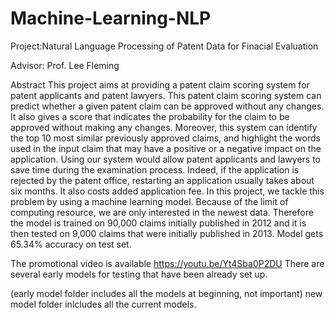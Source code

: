 # Machine-Learning-NLP
 Project:Natural Language Processing of Patent Data for Finacial Evaluation 
 
 Advisor: Prof. Lee Fleming

Abstract
This project aims at providing a patent claim scoring system for patent applicants and patent lawyers. This patent claim scoring system can predict whether a given patent claim can be approved without any changes. It also gives a score that indicates the probability for the claim to be approved without making any changes. Moreover, this system can identify the top 10 most similar previously approved claims, and highlight the words used in the input claim that may have a positive or a negative impact on the application. Using our system would allow patent applicants and lawyers to save time during the examination process. Indeed, if the application is rejected by the patent office, restarting an application usually takes about six months. It also costs added application fee. In this project, we tackle this problem by using a machine learning model. Because of the limit of computing resource, we are only interested in the newest data. Therefore the model is trained on 90,000 claims initially published in 2012 and it is then tested on 9,000 claims that were initially published in 2013. Model gets 65.34% accuracy on test set. 

The promotional video is available https://youtu.be/Yt4Sba0P2DU
There are several early models for testing that have been already set up.

(early model folder includes all the models at beginning, not important)
new model folder inlcludes all the current models.
